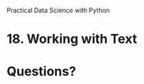 [comment]: # (THEME = pdsp)
[comment]: # (CODE_THEME = base16/zenburn)
Practical Data Science with Python
# 18. Working with Text

[comment]: # (!!!)

# Questions?

